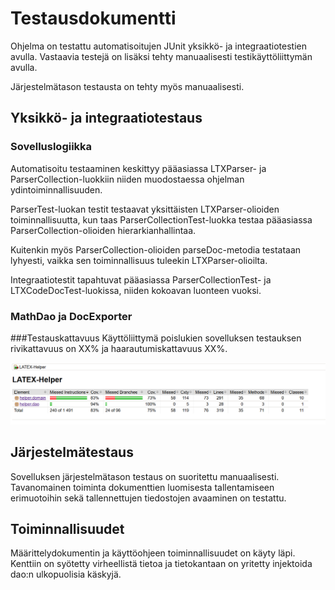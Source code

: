 # Testausdokumentti
Ohjelma on testattu automatisoitujen JUnit yksikkö- ja integraatiotestien avulla. Vastaavia testejä on lisäksi tehty manuaalisesti testikäyttöliittymän avulla.

Järjestelmätason testausta on tehty myös manuaalisesti.

## Yksikkö- ja integraatiotestaus
### Sovelluslogiikka
Automatisoitu testaaminen keskittyy pääasiassa LTXParser- ja ParserCollection-luokkiin niiden muodostaessa ohjelman ydintoiminnallisuuden.

ParserTest-luokan testit testaavat yksittäisten LTXParser-olioiden toiminnallisuutta, kun taas ParserCollectionTest-luokka testaa pääasiassa ParserCollection-olioiden hierarkianhallintaa.

Kuitenkin myös ParserCollection-olioiden parseDoc-metodia testataan lyhyesti, vaikka sen toiminnallisuus tuleekin LTXParser-olioilta.

Integraatiotestit tapahtuvat pääasiassa ParserCollectionTest- ja LTXCodeDocTest-luokissa, niiden kokoavan luonteen vuoksi.

### MathDao ja DocExporter

###Testauskattavuus
Käyttöliittymä poislukien sovelluksen testauksen rivikattavuus on XX% ja haarautumiskattavuus XX%.

![Jacoco report](https://github.com/alekmus/LATEX-Helper/blob/master/dokumentointi/testikattavuus.png)

## Järjestelmätestaus
Sovelluksen järjestelmätason testaus on suoritettu manuaalisesti. Tavanomainen toiminta dokumenttien luomisesta tallentamiseen erimuotoihin sekä tallennettujen tiedostojen avaaminen on testattu.

## Toiminnallisuudet
Määrittelydokumentin ja käyttöohjeen toiminnallisuudet on käyty läpi. Kenttiin on syötetty virheellistä tietoa ja tietokantaan on yritetty injektoida dao:n ulkopuolisia käskyjä.
